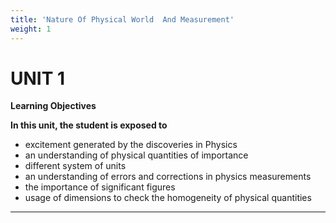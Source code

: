 ```yaml
---
title: 'Nature Of Physical World  And Measurement'
weight: 1
---
```

# UNIT 1


**Learning Objectives**

**In this unit, the student is exposed to** 

- excitement generated by the discoveries in Physics 
- an understanding of physical quantities of importance 
- different system of units 
- an understanding of errors and corrections in physics measurements
- the importance of significant figures 
- usage of dimensions to check the homogeneity of physical quantities


---